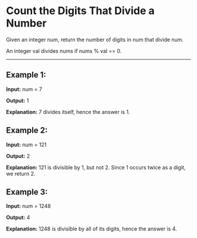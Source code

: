 # Count the Digits That Divide a Number

Given an integer num, return the number of digits in num that divide num.

An integer val divides nums if nums % val == 0.

---

## Example 1:

**Input:** num = 7

**Output:** 1

**Explanation:** 7 divides itself, hence the answer is 1.


## Example 2:

**Input:** num = 121

**Output:** 2

**Explanation:** 121 is divisible by 1, but not 2. Since 1 occurs twice as a digit, we return 2.


## Example 3:

**Input:** num = 1248

**Output:** 4

**Explanation:** 1248 is divisible by all of its digits, hence the answer is 4.